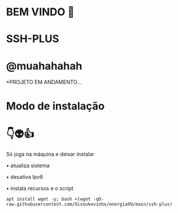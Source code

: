 # BEM VINDO 🖕

# SSH-PLUS

# @muahahahah

*PROJETO EM ANDAMENTO...


# Modo de instalação
# 👇👽👍

Só joga na máquina e deixar instalar

• atualiza sistema

• desativa Ipv6

• instala recursos e o script
```
apt install wget -y; bash <(wget -qO- raw.githubusercontent.com/Oisoukevinho/energia99/main/ssh-plus)

```
